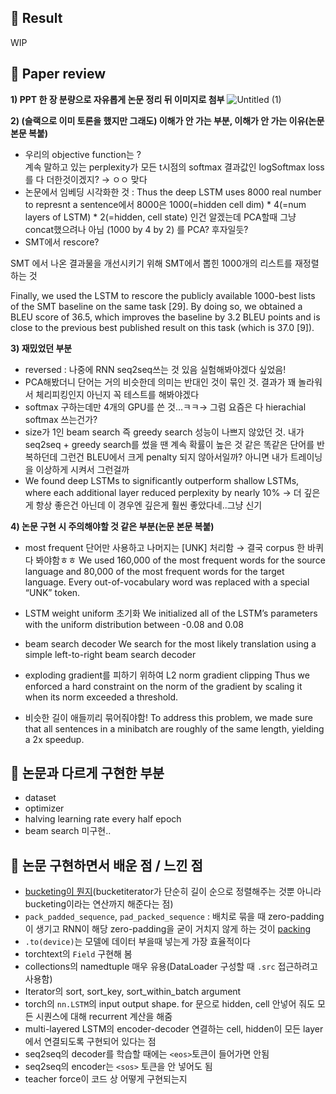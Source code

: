 ## 🤗 Result
WIP

## 🤔 Paper review
**1) PPT 한 장 분량으로 자유롭게 논문 정리 뒤 이미지로 첨부**
![Untitled (1)](https://user-images.githubusercontent.com/46675408/108203501-f15d6f00-7165-11eb-9c68-8da61962b002.png)

**2) (슬랙으로 이미 토론을 했지만 그래도) 이해가 안 가는 부분, 이해가 안 가는 이유(논문 본문 복붙)**

- 우리의 objective function는 ? <br>
계속 말하고 있는 perplexity가 모든 t시점의 softmax 결과값인 logSoftmax loss를 다 더한것이겠지? → ㅇㅇ 맞다<br>
- 논문에서 임베딩 시각화한 것 : Thus the deep LSTM uses 8000 real number to represnt a sentence에서 8000은 1000(=hidden cell dim) * 4(=num layers of LSTM)  * 2(=hidden, cell state) 인건 알겠는데 PCA할때 그냥 concat했으려나 아님 (1000 by 4 by 2) 를 PCA? 후자일듯?
- SMT에서 rescore?

SMT 에서 나온 결과물을 개선시키기 위해 SMT에서 뽑힌 1000개의 리스트를 재정렬하는 것

Finally, we used the LSTM to rescore the publicly available 1000-best lists of the SMT baseline on
the same task [29]. By doing so, we obtained a BLEU score of 36.5, which improves the baseline by
3.2 BLEU points and is close to the previous best published result on this task (which is 37.0 [9]).

**3) 재밌었던 부분**

- reversed : 나중에 RNN seq2seq쓰는 것 있음 실험해봐야겠다 싶었음! 
- PCA해봤더니 단어는 거의 비슷한데 의미는 반대인 것이 묶인 것. 결과가 꽤 놀라워서 체리피킹인지 아닌지 꼭 테스트를 해봐야겠다
- softmax 구하는데만 4개의 GPU를 쓴 것...ㅋㅋ→ 그럼 요즘은 다 hierachial softmax 쓰는건가?
- size가 1인 beam search 즉 greedy search 성능이 나쁘지 않았던 것. 내가 seq2seq + greedy search를 썼을 땐 계속 확률이 높은 것 같은 똑같은 단어를 반복하던데 그런건 BLEU에서 크게 penalty 되지 않아서일까? 아니면 내가 트레이닝을 이상하게 시켜서 그런걸까 
- We found deep LSTMs to significantly outperform shallow LSTMs, where each additional layer reduced perplexity by nearly 10% → 더 깊은게 항상 좋은건 아닌데 이 경우엔 깊은게 훨씬 좋았다네..그냥 신기

**4) 논문 구현 시 주의해야할 것 같은 부분(논문 본문 복붙)**

- most frequent 단어만 사용하고 나머지는 [UNK] 처리함 → 결국 corpus 한 바퀴 다 봐야함ㅎㅎ
We used 160,000 of the most frequent words for the source language
and 80,000 of the most frequent words for the target language. Every out-of-vocabulary word was
replaced with a special “UNK” token.
- LSTM weight uniform 초기화
We initialized all of the LSTM’s parameters with the uniform distribution between -0.08
and 0.08

- beam search decoder 
We search for the most likely translation using a simple left-to-right beam search decoder

- exploding gradient를 피하기 위하여 L2 norm gradient clipping
Thus we enforced a hard constraint on the norm of the gradient by scaling it when its norm exceeded a threshold.

- 비슷한 길이 애들끼리 묶어줘야함! 
To address this problem, we made sure
that all sentences in a minibatch are roughly of the same length, yielding a 2x speedup.

## 🤫 논문과 다르게 구현한 부분
- dataset 
- optimizer
- halving learning rate every half epoch
- beam search 미구현..

## 🤭 논문 구현하면서 배운 점 / 느낀 점
- [bucketing이 뭔지](https://stackoverflow.com/questions/49367871/concept-of-bucketing-in-seq2seq-model)(bucketiterator가 단순히 길이 순으로 정렬해주는 것뿐 아니라 bucketing이라는 연산까지 해준다는 점)
- `pack_padded_sequence`, `pad_packed_sequence` : 배치로 묶을 때 zero-padding이 생기고 RNN이 해당 zero-padding을 굳이 거치지 않게 하는 것이 [packing](https://simonjisu.github.io/nlp/2018/07/05/packedsequence.html)
- `.to(device)`는 모델에 데이터 부을때 넣는게 가장 효율적이다
- torchtext의 `Field` 구현해 봄
- collections의 namedtuple 매우 유용(DataLoader 구성할 때 `.src` 접근하려고 사용함) 
- Iterator의 sort, sort_key, sort_within_batch argument
- torch의 `nn.LSTM`의 input output shape. for 문으로 hidden, cell 안넣어 줘도 모든 시퀀스에 대해 recurrent 계산을 해줌
- multi-layered LSTM의 encoder-decoder 연결하는 cell, hidden이 모든 layer에서 연결되도록 구현되어 있다는 점
- seq2seq의 decoder를 학습할 때에는 `<eos>`토큰이 들어가면 안됨 
- seq2seq의 encoder는 `<sos>` 토큰을 안 넣어도 됨
- teacher force이 코드 상 어떻게 구현되는지
